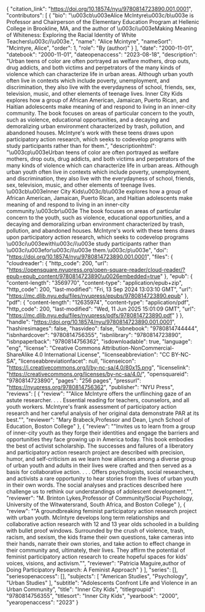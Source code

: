 {
   "citation_link": "https://doi.org/10.18574/nyu/9780814723890.001.0001",
   "contributors": [
     {
       "bio": "\u003cb\u003eAlice McIntyre\u003c/b\u003e is Professor and Chairperson of the Elementary Education Program at Hellenic College in Brookline, MA, and the author of \u003ci\u003eMaking Meaning of Whiteness: Exploring the Racial Identity of White Teachers\u003c/i\u003e.",
       "name": "Alice Mcintyre",
       "nameSort": "Mcintyre, Alice",
       "order": 1,
       "role": "By (author)"
     }
   ],
   "date": "2000-11-01",
   "datebook": "2000-11-01",
   "dateopenaccess": "2023-08-18",
   "description": "Urban teens of color are often portrayed as welfare mothers, drop outs, drug addicts, and both victims and perpetrators of the many kinds of violence which can characterize life in urban areas. Although urban youth often live in contexts which include poverty, unemployment, and discrimination, they also live with the everydayness of school, friends, sex, television, music, and other elements of teenage lives. Inner City Kids explores how a group of African American, Jamaican, Puerto Rican, and Haitian adolescents make meaning of and respond to living in an inner-city community. The book focuses on areas of particular concern to the youth, such as violence, educational opportunities, and a decaying and demoralizing urban environment characterized by trash, pollution, and abandoned houses. McIntyre's work with these teens draws upon participatory action research, which seeks to codevelop programs with study participants rather than for them.",
   "descriptionhtml": "\u003cp\u003eUrban teens of color are often portrayed as welfare mothers, drop outs, drug addicts, and both victims and perpetrators of the many kinds of violence which can characterize life in urban areas. Although urban youth often live in contexts which include poverty, unemployment, and discrimination, they also live with the everydayness of school, friends, sex, television, music, and other elements of teenage lives. \u003cb\u003eInner City Kids\u003c/b\u003e explores how a group of African American, Jamaican, Puerto Rican, and Haitian adolescents make meaning of and respond to living in an inner-city community.\u003cbr\u003e The book focuses on areas of particular concern to the youth, such as violence, educational opportunities, and a decaying and demoralizing urban environment characterized by trash, pollution, and abandoned houses. McIntyre's work with these teens draws upon participatory action research, which seeks to codevelop programs \u003ci\u003ewith\u003c/i\u003e study participants rather than \u003ci\u003efor\u003c/i\u003e them.\u003c/p\u003e",
   "doi": "https://doi.org/10.18574/nyu/9780814723890.001.0001",
   "files": {
     "cloudreader": {
       "http_code": 200,
       "url": "https://opensquare.nyupress.org/open-square-reader/cloud-reader/?epub=epub_content/9780814723890\u0026embedded=true"
     },
     "epub": {
       "content-length": "3569770",
       "content-type": "application/epub+zip",
       "http_code": 200,
       "last-modified": "Fri, 13 Sep 2024 13:03:10 GMT",
       "url": "https://mc.dlib.nyu.edu/files/nyupress/epubs/9780814723890.epub"
     },
     "pdf": {
       "content-length": "12635974",
       "content-type": "application/pdf",
       "http_code": 200,
       "last-modified": "Wed, 11 Jun 2025 15:01:09 GMT",
       "url": "https://mc.dlib.nyu.edu/files/nyupress/pdfs/9780814723890.pdf"
     }
   },
   "handle": "https://doi.org/10.18574/nyu/9780814723890.001.0001",
   "hashiresimages": false,
   "hasvideo": false,
   "isbnebook": "9780814744444",
   "isbnhardcover": "9780814756355",
   "isbnlibrary": "9780814723890",
   "isbnpaperback": "9780814756362",
   "isdownloadable": true,
   "language": "eng",
   "license": "Creative Commons Attribution-NonCommercial-ShareAlike 4.0 International License",
   "licenseabbreviation": "CC BY-NC-SA",
   "licenseabbreviationfacet": null,
   "licenseicon": "https://i.creativecommons.org/l/by-nc-sa/4.0/80x15.png",
   "licenselink": "https://creativecommons.org/licenses/by-nc-sa/4.0/",
   "opensquareid": "9780814723890",
   "pages": "256 pages",
   "pressurl": "https://nyupress.org/9780814756362",
   "publisher": "NYU Press",
   "reviews": [
     {
       "review": "\"Alice McIntyre offers the unflinching gaze of an astute researcher. . . . Essential reading for teachers, counselors, and all youth workers. McIntyre's frank assessment of participatory action research and her careful analysis of her original data demonstrate PAR at its best.\"",
       "reviewer": "Mary Brabeck,Professor and Dean, Lynch School of Education, Boston College"
     },
     {
       "review": "\"Invites us to learn from a group of inner-city youth as they forge their identities and engage the barriers and opportunities they face growing up in America today. This book embodies the best of activist scholarship. The successes and failures of a liberatory and participatory action research project are described with precision, humor, and self-criticism as we learn how alliances among a diverse group of urban youth and adults in their lives were crafted and then served as a basis for collaborative action. . . . Offers psychologists, social researchers, and activists a rare opportunity to hear stories from the lives of urban youth in their own words. The social analyses and practices described here challenge us to rethink our understandings of adolescent development.\"",
       "reviewer": "M. Brinton Lykes,Professor of Community/Social Psychology, University of the Witwatersrand, South Africa, and Boston College"
     },
     {
       "review": "\"A groundbreaking feminist participatory action research project with urban youth. McIntyre develops long term relationships and collaborative action research with 12 and 13 year olds schooled in a building with bullet proof windows. Surrounded by the crush of violence, trash, racism, and sexism, the kids frame their own questions, take cameras into their hands, narrate their own stories, and take action to effect change in their community and, ultimately, their lives. They affirm the potential of feminist participatory action research to create hopeful spaces for kids' voices, visions, and activism.\"",
       "reviewer": "Patricia Maguire,author of Doing Participatory Research: A Feminist Approach"
     }
   ],
   "series": [],
   "seriesopenaccess": [],
   "subjects": [
     "American Studies",
     "Psychology",
     "Urban Studies"
   ],
   "subtitle": "Adolescents Confront Life and Violence in an Urban Community",
   "title": "Inner City Kids",
   "titlegroupid": "9780814756355",
   "titlesort": "Inner City Kids",
   "yearbook": "2000",
   "yearopenaccess": "2023"
 }
